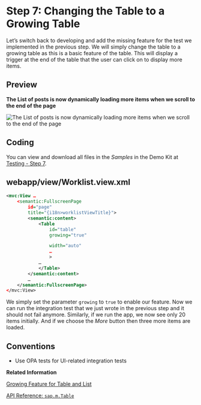 <!-- loio016e0d44f8ff47d2bdf4fdad9b7bf7cd -->

# Step 7: Changing the Table to a Growing Table

Let’s switch back to developing and add the missing feature for the test we implemented in the previous step. We will simply change the table to a growing table as this is a basic feature of the table. This will display a trigger at the end of the table that the user can click on to display more items.



## Preview

  
  
**The List of posts is now dynamically loading more items when we scroll to the end of the page**

![](images/Tutorial_Testing_Step_07_43d882b.png "The List of posts is now dynamically loading more items when we scroll to the
					end of the page")



## Coding

You can view and download all files in the *Samples* in the Demo Kit at [Testing - Step 7](https://ui5.sap.com/#/entity/sap.m.tutorial.testing/sample/sap.m.tutorial.testing.07).



## webapp/view/Worklist.view.xml

```xml
<mvc:View …
	<semantic:FullscreenPage
		id="page"
		title="{i18n>worklistViewTitle}">
		<semantic:content>
			<Table
				id="table"
				growing="true"

				width="auto"
				…
				>
			…
			</Table>
		</semantic:content>
		…
	</semantic:FullscreenPage>
</mvc:View>
```

We simply set the parameter `growing` to `true` to enable our feature. Now we can run the integration test that we just wrote in the previous step and it should not fail anymore. Similarly, if we run the app, we now see only 20 items initially. And if we choose the *More* button then three more items are loaded.



## Conventions

-   Use OPA tests for UI-related integration tests


**Related Information**  


[Growing Feature for Table and List](../10_More_About_Controls/growing-feature-for-table-and-list-9164ba7.md "sap.m.ListBase provides growing-related properties, which can be used for tables and lists.")

[API Reference: `sap.m.Table`](https://ui5.sap.com/#/api/sap.m.Table)

